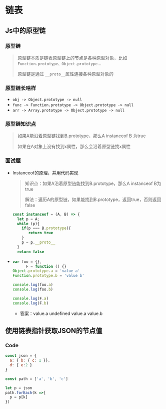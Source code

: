 # 链表

## Js中的原型链

### 原型链

> 原型链本质是链表原型链上的节点是各种原型对象，比如 `Function.prototype、Object.prototype`...
>
> 原型链是通过 `__proto__`属性连接各种原型对象的

### 原型链长啥样

- `obj -> Object.prototype -> null`
- `func -> Function.prototype -> Object.prototype -> null`
- `arr -> Array.prototype -> Object.prototype -> null`

### 原型链知识点

> 如果A能沿着原型链找到B.prototype，那么A instanceof B 为true
>
> 如果在A对象上没有找到x属性，那么会沿着原型链找x属性		

### 面试题

- Instanceof的原理，并用代码实现

  > 知识点：如果A沿着原型链能找到B.prototype，那么A instanceof B为true
  >
  > 解法：遍历A的原型链，如果能找到B.prototype，返回true，否则返回false

  ```js
  const instanceof = (A, B) => {
    let p = A;
    while (p){
      if(p === B.prototype){
         return true
      }
      p = p.__proto__
    }
    return false
  ```

- ```js
  var foo = {},
  		F = function () {}
  Object.prototype.a = 'value a'
  Function.prototype.b = 'value b'
  
  console.log(foo.a)
  console.log(foo.b)
  
  console.log(F.a)
  console.log(F.b)
  ```

  - 答案：value.a  undefined   value.a  value.b 

## 使用链表指针获取JSON的节点值

### Code

```js
const json = {
  a: { b: { c: 1 }},
  d: { e:2 }
}

const path = ['a', 'b', 'c']

let p = json
path.forEach(k =>{
  p = p[k]
})



```



